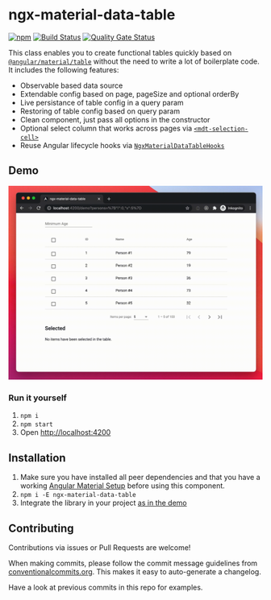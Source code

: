 # ngx-material-data-table

[![npm](https://img.shields.io/npm/v/ngx-material-data-table)](https://www.npmjs.com/package/ngx-material-data-table)
[![Build Status](https://travis-ci.com/exportarts/ngx-material-data-table.svg?branch=master)](https://travis-ci.com/exportarts/ngx-material-data-table)
[![Quality Gate Status](https://sonarcloud.io/api/project_badges/measure?project=exportarts_ngx-material-data-table&metric=alert_status)](https://sonarcloud.io/dashboard?id=exportarts_ngx-material-data-table)

This class enables you to create functional tables quickly based on
[`@angular/material/table`](https://material.angular.io/components/table)
without the need to write a lot of boilerplate code.
It includes the following features:

- Observable based data source
- Extendable config based on page, pageSize and optional orderBy
- Live persistance of table config in a query param
- Restoring of table config based on query param
- Clean component, just pass all options in the constructor
- Optional select column that works across pages via
  [`<mdt-selection-cell>`](./projects/ngx-material-data-table/src/lib/selection-cell/selection-cell.component.ts)
- Reuse Angular lifecycle hooks via
  [`NgxMaterialDataTableHooks`](./projects/ngx-material-data-table/src/lib/lifecycle-hooks.ts)

## Demo

![demo gif](./docs/images/demo.gif)

### Run it yourself

1. `npm i`
2. `npm start`
3. Open [http://localhost:4200](http://localhost:4200)

## Installation

1. Make sure you have installed all peer dependencies and that you have a working
  [Angular Material Setup](https://material.angular.io/guide/getting-started)
  before using this component.
2. `npm i -E ngx-material-data-table`
3. Integrate the library in your project [as in the demo](./projects/demo)

## Contributing

Contributions via issues or Pull Requests are welcome!

When making commits, please follow the commit message guidelines from
[conventionalcommits.org](https://www.conventionalcommits.org).
This makes it easy to auto-generate a changelog.

Have a look at previous commits in this repo for examples.

